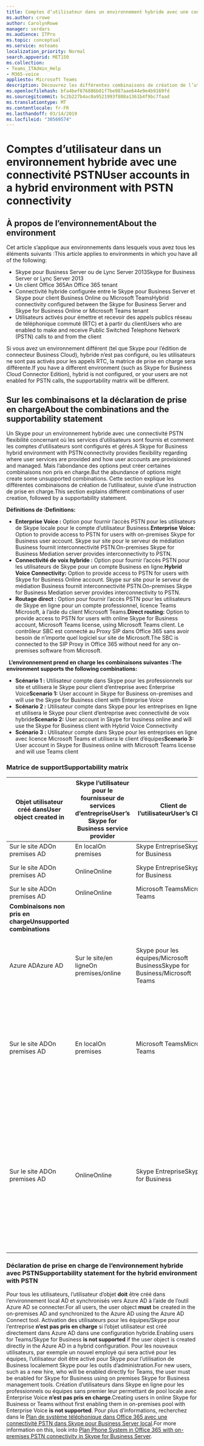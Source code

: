 ```yaml
---
title: Comptes d’utilisateur dans un environnement hybride avec une connectivité PSTN
ms.author: crowe
author: CarolynRowe
manager: serdars
ms.audience: ITPro
ms.topic: conceptual
ms.service: msteams
localization_priority: Normal
search.appverid: MET150
ms.collection:
- Teams_ITAdmin_Help
- M365-voice
appliesto: Microsoft Teams
description: Découvrez les différentes combinaisons de création de l’utilisateur et les combinaisons suivantes sont prises en charge ou non pris en charge.
ms.openlocfilehash: bfa4bef876886b01f7be987aae644e9e4b9169fd
ms.sourcegitcommit: bc2b227b4ac0a9521993f808a1361b4f9bc7faad
ms.translationtype: MT
ms.contentlocale: fr-FR
ms.lasthandoff: 03/14/2019
ms.locfileid: "30569574"
---
```

# <a name="user-accounts-in-a-hybrid-environment-with-pstn-connectivity"></a><span data-ttu-id="c79c1-103">Comptes d’utilisateur dans un environnement hybride avec une connectivité PSTN</span><span class="sxs-lookup"><span data-stu-id="c79c1-103">User accounts in a hybrid environment with PSTN connectivity</span></span>

## <a name="about-the-environment"></a><span data-ttu-id="c79c1-104">À propos de l’environnement</span><span class="sxs-lookup"><span data-stu-id="c79c1-104">About the environment</span></span>

<span data-ttu-id="c79c1-105">Cet article s’applique aux environnements dans lesquels vous avez tous les éléments suivants :</span><span class="sxs-lookup"><span data-stu-id="c79c1-105">This article applies to environments in which you have all of the following:</span></span> 
 
- <span data-ttu-id="c79c1-106">Skype pour Business Server ou de Lync Server 2013</span><span class="sxs-lookup"><span data-stu-id="c79c1-106">Skype for Business Server or Lync Server 2013</span></span> 
- <span data-ttu-id="c79c1-107">Un client Office 365</span><span class="sxs-lookup"><span data-stu-id="c79c1-107">An Office 365 tenant</span></span> 
- <span data-ttu-id="c79c1-108">Connectivité hybride configurée entre le Skype pour Business Server et Skype pour client Business Online ou Microsoft Teams</span><span class="sxs-lookup"><span data-stu-id="c79c1-108">Hybrid connectivity configured between the Skype for Business Server and Skype for Business Online or Microsoft Teams tenant</span></span> 
- <span data-ttu-id="c79c1-109">Utilisateurs activés pour émettre et recevoir des appels publics réseau de téléphonique commuté (RTC) et à partir du client</span><span class="sxs-lookup"><span data-stu-id="c79c1-109">Users who are enabled to make and receive Public Switched Telephone Network (PSTN) calls to and from the client</span></span>

 
<span data-ttu-id="c79c1-110">Si vous avez un environnement différent (tel que Skype pour l’édition de connecteur Business Cloud), hybride n’est pas configuré, ou les utilisateurs ne sont pas activés pour les appels RTC, la matrice de prise en charge sera différente.</span><span class="sxs-lookup"><span data-stu-id="c79c1-110">If you have a different environment (such as Skype for Business Cloud Connector Edition), hybrid is not configured, or your users are not enabled for PSTN calls, the supportability matrix will be different.</span></span>  

## <a name="about-the-combinations-and-the-supportability-statement"></a><span data-ttu-id="c79c1-111">Sur les combinaisons et la déclaration de prise en charge</span><span class="sxs-lookup"><span data-stu-id="c79c1-111">About the combinations and the supportability statement</span></span>  

<span data-ttu-id="c79c1-112">Un Skype pour un environnement hybride avec une connectivité PSTN flexibilité concernant où les services d’utilisateurs sont fournis et comment les comptes d’utilisateurs sont configurés et gérés.</span><span class="sxs-lookup"><span data-stu-id="c79c1-112">A Skype for Business hybrid environment with PSTN connectivity provides flexibility regarding where user services are provided and how user accounts are provisioned and managed.</span></span> <span data-ttu-id="c79c1-113">Mais l’abondance des options peut créer certaines combinaisons non pris en charge.</span><span class="sxs-lookup"><span data-stu-id="c79c1-113">But the abundance of options might create some unsupported combinations.</span></span> <span data-ttu-id="c79c1-114">Cette section explique les différentes combinaisons de création de l’utilisateur, suivie d’une instruction de prise en charge.</span><span class="sxs-lookup"><span data-stu-id="c79c1-114">This section explains different combinations of user creation, followed by a supportability statement.</span></span>


<span data-ttu-id="c79c1-115">**Définitions de :**</span><span class="sxs-lookup"><span data-stu-id="c79c1-115">**Definitions:**</span></span>   
- <span data-ttu-id="c79c1-116">**Enterprise Voice :** Option pour fournir l’accès PSTN pour les utilisateurs de Skype locale pour le compte d’utilisateur Business.</span><span class="sxs-lookup"><span data-stu-id="c79c1-116">**Enterprise Voice:** Option to provide access to PSTN for users with on-premises Skype for Business user account.</span></span> <span data-ttu-id="c79c1-117">Skype sur site pour le serveur de médiation Business fournit interconnectivité PSTN.</span><span class="sxs-lookup"><span data-stu-id="c79c1-117">On-premises Skype for Business Mediation server provides interconnectivity to PSTN.</span></span>  
- <span data-ttu-id="c79c1-118">**Connectivité de voix hybride :** Option pour fournir l’accès PSTN pour les utilisateurs de Skype pour un compte Business en ligne.</span><span class="sxs-lookup"><span data-stu-id="c79c1-118">**Hybrid Voice Connectivity:** Option to provide access to PSTN for users with Skype for Business Online account.</span></span> <span data-ttu-id="c79c1-119">Skype sur site pour le serveur de médiation Business fournit interconnectivité PSTN.</span><span class="sxs-lookup"><span data-stu-id="c79c1-119">On-premises Skype for Business Mediation server provides interconnectivity to PSTN.</span></span> 
- <span data-ttu-id="c79c1-120">**Routage direct :** Option pour fournir l’accès PSTN pour les utilisateurs de Skype en ligne pour un compte professionnel, licence Teams Microsoft, à l’aide du client Microsoft Teams.</span><span class="sxs-lookup"><span data-stu-id="c79c1-120">**Direct routing:** Option to provide access to PSTN for users with online Skype for Business account, Microsoft Teams license, using Microsoft Teams client.</span></span> <span data-ttu-id="c79c1-121">Le contrôleur SBC est connecté au Proxy SIP dans Office 365 sans avoir besoin de n’importe quel logiciel sur site de Microsoft.</span><span class="sxs-lookup"><span data-stu-id="c79c1-121">The SBC is connected to the SIP Proxy in Office 365 without need for any on-premises software from Microsoft.</span></span>

  
<span data-ttu-id="c79c1-122">**L’environnement prend en charge les combinaisons suivantes :**</span><span class="sxs-lookup"><span data-stu-id="c79c1-122">**The environment supports the following combinations:**</span></span>
- <span data-ttu-id="c79c1-123">**Scénario 1 :** Utilisateur compte dans Skype pour les professionnels sur site et utilisera le Skype pour client d’entreprise avec Enterprise Voice</span><span class="sxs-lookup"><span data-stu-id="c79c1-123">**Scenario 1:** User account in Skype for Business on-premises and will use the Skype for Business client with Enterprise Voice</span></span>
- <span data-ttu-id="c79c1-124">**Scénario 2 :** Utilisateur compte dans Skype pour les entreprises en ligne et utilisera le Skype pour client d’entreprise avec connectivité de voix hybride</span><span class="sxs-lookup"><span data-stu-id="c79c1-124">**Scenario 2:** User account in Skype for business online and will use the Skype for Business client with Hybrid Voice Connectivity</span></span>
- <span data-ttu-id="c79c1-125">**Scénario 3 :** Utilisateur compte dans Skype pour les entreprises en ligne avec licence Microsoft Teams et utilisera le client d’équipes</span><span class="sxs-lookup"><span data-stu-id="c79c1-125">**Scenario 3:** User account in Skype for Business online with Microsoft Teams license and will use Teams client</span></span>
 
### <a name="supportability-matrix"></a><span data-ttu-id="c79c1-126">Matrice de support</span><span class="sxs-lookup"><span data-stu-id="c79c1-126">Supportability matrix</span></span>


|<span data-ttu-id="c79c1-127">**Objet utilisateur créé dans**</span><span class="sxs-lookup"><span data-stu-id="c79c1-127">**User object created in**</span></span>  |<span data-ttu-id="c79c1-128">**Skype l’utilisateur pour le fournisseur de services d’entreprise**</span><span class="sxs-lookup"><span data-stu-id="c79c1-128">**User’s Skype for Business service provider**</span></span>|<span data-ttu-id="c79c1-129">**Client de l’utilisateur**</span><span class="sxs-lookup"><span data-stu-id="c79c1-129">**User’s Client**</span></span>|<span data-ttu-id="c79c1-130">**Option voix**</span><span class="sxs-lookup"><span data-stu-id="c79c1-130">**Voice option**</span></span>|<span data-ttu-id="c79c1-131">**Prise en charge**</span><span class="sxs-lookup"><span data-stu-id="c79c1-131">**Supported**</span></span>|
| ------------ | --------- | --------- | --------- | -------- |
|<span data-ttu-id="c79c1-132">Sur le site AD</span><span class="sxs-lookup"><span data-stu-id="c79c1-132">On premises AD</span></span>| <span data-ttu-id="c79c1-133">En local</span><span class="sxs-lookup"><span data-stu-id="c79c1-133">On premises</span></span> |<span data-ttu-id="c79c1-134">Skype Entreprise</span><span class="sxs-lookup"><span data-stu-id="c79c1-134">Skype for Business</span></span>   | <span data-ttu-id="c79c1-135">Voix Entreprise</span><span class="sxs-lookup"><span data-stu-id="c79c1-135">Enterprise Voice</span></span>   |<span data-ttu-id="c79c1-136">Oui</span><span class="sxs-lookup"><span data-stu-id="c79c1-136">Yes</span></span>|
|<span data-ttu-id="c79c1-137">Sur le site AD</span><span class="sxs-lookup"><span data-stu-id="c79c1-137">On premises AD</span></span>|<span data-ttu-id="c79c1-138">Online</span><span class="sxs-lookup"><span data-stu-id="c79c1-138">Online</span></span>| <span data-ttu-id="c79c1-139">Skype Entreprise</span><span class="sxs-lookup"><span data-stu-id="c79c1-139">Skype for Business</span></span>  | <span data-ttu-id="c79c1-140">Connectivité de voix hybride</span><span class="sxs-lookup"><span data-stu-id="c79c1-140">Hybrid Voice Connectivity</span></span>   |<span data-ttu-id="c79c1-141">Oui</span><span class="sxs-lookup"><span data-stu-id="c79c1-141">Yes</span></span> |
|<span data-ttu-id="c79c1-142">Sur le site AD</span><span class="sxs-lookup"><span data-stu-id="c79c1-142">On premises AD</span></span>|<span data-ttu-id="c79c1-143">Online</span><span class="sxs-lookup"><span data-stu-id="c79c1-143">Online</span></span> |<span data-ttu-id="c79c1-144">Microsoft Teams</span><span class="sxs-lookup"><span data-stu-id="c79c1-144">Microsoft Teams</span></span> |<span data-ttu-id="c79c1-145">Routage direct</span><span class="sxs-lookup"><span data-stu-id="c79c1-145">Direct Routing</span></span>  |<span data-ttu-id="c79c1-146">Oui</span><span class="sxs-lookup"><span data-stu-id="c79c1-146">Yes</span></span> |
|<span data-ttu-id="c79c1-147">**Combinaisons non pris en charge**</span><span class="sxs-lookup"><span data-stu-id="c79c1-147">**Unsupported combinations**</span></span>    | |         |         |      |
|<span data-ttu-id="c79c1-148">Azure AD</span><span class="sxs-lookup"><span data-stu-id="c79c1-148">Azure AD</span></span>| <span data-ttu-id="c79c1-149">Sur le site/en ligne</span><span class="sxs-lookup"><span data-stu-id="c79c1-149">On premises/online</span></span> | <span data-ttu-id="c79c1-150">Skype pour les équipes/Microsoft Business</span><span class="sxs-lookup"><span data-stu-id="c79c1-150">Skype for Business/Microsoft Teams</span></span>|<span data-ttu-id="c79c1-151">Enterprise Voice de voix hybride/connectivité/Direct routage</span><span class="sxs-lookup"><span data-stu-id="c79c1-151">Enterprise Voice/Hybrid Voice Connectivity/Direct Routing</span></span>  |<span data-ttu-id="c79c1-152">Non, l’objet utilisateur doit être créé dans AD sur site tout d’abord</span><span class="sxs-lookup"><span data-stu-id="c79c1-152">No, user object MUST be created in on-premises AD first</span></span> |
|<span data-ttu-id="c79c1-153">Sur le site AD</span><span class="sxs-lookup"><span data-stu-id="c79c1-153">On premises AD</span></span>  |<span data-ttu-id="c79c1-154">En local</span><span class="sxs-lookup"><span data-stu-id="c79c1-154">On premises</span></span>| <span data-ttu-id="c79c1-155">Microsoft Teams</span><span class="sxs-lookup"><span data-stu-id="c79c1-155">Microsoft Teams</span></span>| <span data-ttu-id="c79c1-156">Enterprise Voice de voix hybride/connectivité/Direct routage</span><span class="sxs-lookup"><span data-stu-id="c79c1-156">Enterprise Voice/Hybrid Voice Connectivity/Direct Routing</span></span>   |<span data-ttu-id="c79c1-157">Non, client Microsoft Teams n’est pas pris en charge avec Skype sur site pour les entreprises</span><span class="sxs-lookup"><span data-stu-id="c79c1-157">No, Microsoft Teams client is not supported with on-premises Skype for Business</span></span> |     
|<span data-ttu-id="c79c1-158">Sur le site AD</span><span class="sxs-lookup"><span data-stu-id="c79c1-158">On premises AD</span></span>  |<span data-ttu-id="c79c1-159">Online</span><span class="sxs-lookup"><span data-stu-id="c79c1-159">Online</span></span> |<span data-ttu-id="c79c1-160">Skype Entreprise</span><span class="sxs-lookup"><span data-stu-id="c79c1-160">Skype for Business</span></span>  | <span data-ttu-id="c79c1-161">Routage direct</span><span class="sxs-lookup"><span data-stu-id="c79c1-161">Direct Routing</span></span>  |<span data-ttu-id="c79c1-162">Non, routage Direct n'est pas pris en charge avec Skype pour Business client et utilisateur doit être activé pour Enterprise Voice sur Skype pour les entreprises tout d’abord</span><span class="sxs-lookup"><span data-stu-id="c79c1-162">No, Direct Routing is not supported with Skype for Business client, and user must be enabled for Enterprise Voice in Skype for Business first</span></span>  |


### <a name="supportability-statement-for-the-hybrid-environment-with-pstn"></a><span data-ttu-id="c79c1-163">Déclaration de prise en charge de l’environnement hybride avec PSTN</span><span class="sxs-lookup"><span data-stu-id="c79c1-163">Supportability statement for the hybrid environment with PSTN</span></span>

<span data-ttu-id="c79c1-164">Pour tous les utilisateurs, l’utilisateur d’objet **doit** être créé dans l’environnement local AD et synchronisés vers Azure AD à l’aide de l’outil Azure AD se connecter.</span><span class="sxs-lookup"><span data-stu-id="c79c1-164">For all users, the user object **must** be created in the on-premises AD and synchronized to the Azure AD using the Azure AD Connect tool.</span></span> <span data-ttu-id="c79c1-165">Activation des utilisateurs pour les équipes/Skype pour l’entreprise **n’est pas pris en charge** si l’objet utilisateur est créé directement dans Azure AD dans une configuration hybride.</span><span class="sxs-lookup"><span data-stu-id="c79c1-165">Enabling users for Teams/Skype for Business **is not supported** if the user object is created directly in the Azure AD in a hybrid configuration.</span></span> <span data-ttu-id="c79c1-166">Pour les nouveaux utilisateurs, par exemple un nouvel employé qui sera activé pour les équipes, l’utilisateur doit être activé pour Skype pour l’utilisation de Business localement Skype pour les outils d’administration.</span><span class="sxs-lookup"><span data-stu-id="c79c1-166">For new users, such as a new hire, who will be enabled directly for Teams, the user must be enabled for Skype for Business using on premises Skype for Business management tools.</span></span> <span data-ttu-id="c79c1-167">Création d’utilisateurs dans Skype en ligne pour les professionnels ou équipes sans premier leur permettant de pool locale avec Enterprise Voice **n’est pas pris en charge**.</span><span class="sxs-lookup"><span data-stu-id="c79c1-167">Creating users in online Skype for Business or Teams without first enabling them in on-premises pool with Enterprise Voice **is not supported**.</span></span> <span data-ttu-id="c79c1-168">Pour plus d’informations, recherchez dans le [Plan de système téléphonique dans Office 365 avec une connectivité PSTN dans Skype pour Business Server local](https://docs.microsoft.com/skypeforbusiness/skype-for-business-hybrid-solutions/plan-your-phone-system-cloud-pbx-solution/plan-phone-system-with-on-premises-pstn-connectivity).</span><span class="sxs-lookup"><span data-stu-id="c79c1-168">For more information on this, look into [Plan Phone System in Office 365 with on-premises PSTN connectivity in Skype for Business Server](https://docs.microsoft.com/skypeforbusiness/skype-for-business-hybrid-solutions/plan-your-phone-system-cloud-pbx-solution/plan-phone-system-with-on-premises-pstn-connectivity).</span></span>
